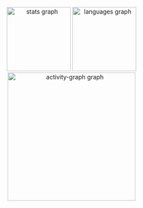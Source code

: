 <div align="center">
  <img src="https://github-readme-stats.vercel.app/api?username=deborahleal&hide_title=false&hide_rank=false&show_icons=true&include_all_commits=true&count_private=true&disable_animations=false&theme=aura&locale=en&hide_border=true&order=1" height="150" alt="stats graph"  />
  <img src="https://github-readme-stats.vercel.app/api/top-langs?username=deborahleal&locale=en&hide_title=false&layout=compact&card_width=320&langs_count=5&theme=aura&hide_border=true&order=2" height="150" alt="languages graph"  />
  <img src="https://github-readme-activity-graph.vercel.app/graph?username=deborahleal&radius=16&theme=modern-lilac&area=true&order=5&hide_border=true" height="300" alt="activity-graph graph"  />
</div>

###
